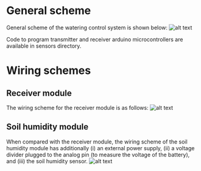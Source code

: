 # General scheme
General scheme of the watering control system is shown below:
![alt text](https://github.com/LudwikBielczynski/watering_control_system/blob/master/schemes/general.svg)

Code to program transmitter and receiver arduino microcontrollers are available in sensors directory.

# Wiring schemes
## Receiver module
The wiring scheme for the receiver module is as follows:
![alt text](https://github.com/LudwikBielczynski/watering_control_system/blob/master/schemes/receiver_module_scheme.svg)

## Soil humidity module
When compared with the receiver module, the wiring scheme of the soil humidity module has additionally (i) an external power supply, (ii) a voltage divider plugged to the analog pin (to measure the voltage of the battery), and (iii) the soil humidity sensor.
![alt text](https://github.com/LudwikBielczynski/watering_control_system/blob/master/schemes/soil_humidity_module_scheme.svg)
